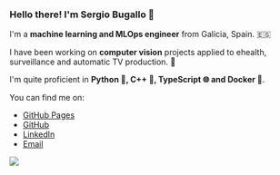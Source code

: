 ### Hello there! I'm Sergio Bugallo 👋

I'm a **machine learning and MLOps engineer** from Galicia, Spain. 🇪🇸

I have been working on **computer vision** projects applied to ehealth, surveillance and automatic TV production. 🤖 

I'm quite proficient in **Python 🐍, C++ 🚀, TypeScript 🌐 and Docker 🐳**.

You can find me on:

* [GitHub Pages](https://sbugallo.github.io/)
* [GitHub](https://github.com/sbugallo)
* [LinkedIn](https://linkedin.com/in/sbugallo)
* [Email](mailto:sergiobugalloenjamio@gmail.com)


![](https://github-readme-stats.vercel.app/api?username=sbugallo&count_private=true&custom_title=Stats)
